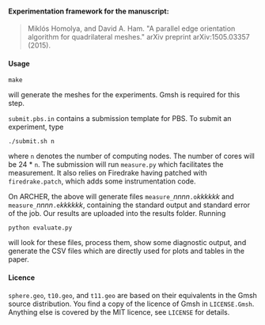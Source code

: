 #### Experimentation framework for the manuscript:

> Miklós Homolya, and David A. Ham. "A parallel edge orientation algorithm for quadrilateral meshes." arXiv preprint arXiv:1505.03357 (2015).

#### Usage

    make

will generate the meshes for the experiments. Gmsh is required for this step.

`submit.pbs.in` contains a submission template for PBS. To submit an experiment, type

    ./submit.sh n

where `n` denotes the number of computing nodes. The number of cores will be 24 * `n`. The submission will run `measure.py` which facilitates the measurement. It also relies on Firedrake having patched with `firedrake.patch`, which adds some instrumentation code.

On ARCHER, the above will generate files `measure_`_nnnn_`.o`_kkkkkk_ and `measure_`_nnnn_`.e`_kkkkkk_, containing the standard output and standard error of the job. Our results are uploaded into the results folder. Running

    python evaluate.py

will look for these files, process them, show some diagnostic output, and generate the CSV files which are directly used for plots and tables in the paper.

#### Licence

`sphere.geo`, `t10.geo`, and `t11.geo` are based on their equivalents in the Gmsh source distribution. You find a copy of the licence of Gmsh in `LICENSE.Gmsh`. Anything else is covered by the MIT licence, see `LICENSE` for details.

